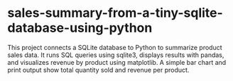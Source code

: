 # sales-summary-from-a-tiny-sqlite-database-using-python
This project connects a SQLite database to Python to summarize product sales data. It runs SQL queries using sqlite3, displays results with pandas, and visualizes revenue by product using matplotlib. A simple bar chart and print output show total quantity sold and revenue per product.
